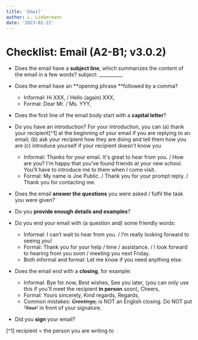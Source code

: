 ```yaml
---
title: 'Email'
author: L. Liebermann
date: '2023-02-22'
---
```


# Checklist: Email (A2-B1; v3.0.2)

-   Does the email have a **subject line**, which summarizes the content
    of the email in a few words? subject: \_\_\_\_\_\_\_\_\_\_
-   Does the email have an **opening phrase **followed by a comma?
    
    - Informal: Hi XXX, / Hello (again) XXX, 
    - Formal: Dear Mr. / Ms. YYY,

-   Does the first line of the email body start with a **capital letter**?
-   Do you have an introduction? For your introduction, you can (a) thank your recipient[^1] at the beginning of your email if you are replying 
    to an email; (b) ask your recipient how they are doing and tell them how you are (c) introduce yourself if your recipient doesn't know you
    
    - Informal: Thanks for your email. It's great to hear from you. / How are you? I'm happy that you've found friends at your new school. You'll have to introduce me to them when I come visit.
    - Formal: My name is Joe Public. / Thank you for your prompt reply. / Thank you for contacting me.

-   Does the email **answer the questions** you were asked / fulfil the task you were given?
-   Do you **provide enough details and examples**?
-   Do you end your email with (a question and) some friendly words:

    - Informal: I can’t wait to hear from you. / I’m really looking forward to seeing you! 
    - Formal: Thank you for your help / time / assistance. / I look forward to hearing from you soon / meeting you next Friday.
    - Both informal and formal: Let me know if you need anything else.

-   Does the email end with a **closing**, for example:

    - Informal: Bye for now, Best wishes, See you later, (you can only use this if you'll meet the recipient **in person** soon), Cheers,
    - Formal: Yours sincerely, Kind regards, Regards,
    - Common mistakes: *~~Greetings,~~* is NOT an English closing. Do NOT put ~~'Your'~~ in front of your signature.

-   Did you **sign** your email?

[^1] recipient = the person you are writing to
